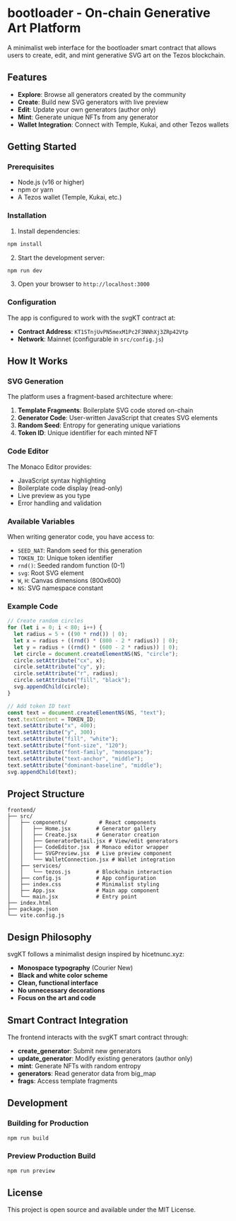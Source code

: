 # bootloader - On-chain Generative Art Platform

A minimalist web interface for the bootloader smart contract that allows users to create, edit, and mint generative SVG art on the Tezos blockchain.

## Features

- **Explore**: Browse all generators created by the community
- **Create**: Build new SVG generators with live preview
- **Edit**: Update your own generators (author only)
- **Mint**: Generate unique NFTs from any generator
- **Wallet Integration**: Connect with Temple, Kukai, and other Tezos wallets

## Getting Started

### Prerequisites

- Node.js (v16 or higher)
- npm or yarn
- A Tezos wallet (Temple, Kukai, etc.)

### Installation

1. Install dependencies:

```bash
npm install
```

2. Start the development server:

```bash
npm run dev
```

3. Open your browser to `http://localhost:3000`

### Configuration

The app is configured to work with the svgKT contract at:

- **Contract Address**: `KT1STnjUvPN5mexM1Pc2F3NNhXj3ZRp42Vtp`
- **Network**: Mainnet (configurable in `src/config.js`)

## How It Works

### SVG Generation

The platform uses a fragment-based architecture where:

1. **Template Fragments**: Boilerplate SVG code stored on-chain
2. **Generator Code**: User-written JavaScript that creates SVG elements
3. **Random Seed**: Entropy for generating unique variations
4. **Token ID**: Unique identifier for each minted NFT

### Code Editor

The Monaco Editor provides:

- JavaScript syntax highlighting
- Boilerplate code display (read-only)
- Live preview as you type
- Error handling and validation

### Available Variables

When writing generator code, you have access to:

- `SEED_NAT`: Random seed for this generation
- `TOKEN_ID`: Unique token identifier
- `rnd()`: Seeded random function (0-1)
- `svg`: Root SVG element
- `W`, `H`: Canvas dimensions (800x600)
- `NS`: SVG namespace constant

### Example Code

```javascript
// Create random circles
for (let i = 0; i < 80; i++) {
  let radius = 5 + ((90 * rnd()) | 0);
  let x = radius + ((rnd() * (800 - 2 * radius)) | 0);
  let y = radius + ((rnd() * (600 - 2 * radius)) | 0);
  let circle = document.createElementNS(NS, "circle");
  circle.setAttribute("cx", x);
  circle.setAttribute("cy", y);
  circle.setAttribute("r", radius);
  circle.setAttribute("fill", "black");
  svg.appendChild(circle);
}

// Add token ID text
const text = document.createElementNS(NS, "text");
text.textContent = TOKEN_ID;
text.setAttribute("x", 400);
text.setAttribute("y", 300);
text.setAttribute("fill", "white");
text.setAttribute("font-size", "120");
text.setAttribute("font-family", "monospace");
text.setAttribute("text-anchor", "middle");
text.setAttribute("dominant-baseline", "middle");
svg.appendChild(text);
```

## Project Structure

```
frontend/
├── src/
│   ├── components/          # React components
│   │   ├── Home.jsx        # Generator gallery
│   │   ├── Create.jsx      # Generator creation
│   │   ├── GeneratorDetail.jsx # View/edit generators
│   │   ├── CodeEditor.jsx  # Monaco editor wrapper
│   │   ├── SVGPreview.jsx  # Live preview component
│   │   └── WalletConnection.jsx # Wallet integration
│   ├── services/
│   │   └── tezos.js        # Blockchain interaction
│   ├── config.js           # App configuration
│   ├── index.css           # Minimalist styling
│   ├── App.jsx             # Main app component
│   └── main.jsx            # Entry point
├── index.html
├── package.json
└── vite.config.js
```

## Design Philosophy

svgKT follows a minimalist design inspired by hicetnunc.xyz:

- **Monospace typography** (Courier New)
- **Black and white color scheme**
- **Clean, functional interface**
- **No unnecessary decorations**
- **Focus on the art and code**

## Smart Contract Integration

The frontend interacts with the svgKT smart contract through:

- **create_generator**: Submit new generators
- **update_generator**: Modify existing generators (author only)
- **mint**: Generate NFTs with random entropy
- **generators**: Read generator data from big_map
- **frags**: Access template fragments

## Development

### Building for Production

```bash
npm run build
```

### Preview Production Build

```bash
npm run preview
```

## License

This project is open source and available under the MIT License.
